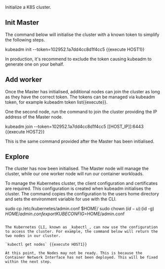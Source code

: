 Initialize a K8S cluster.

## Init Master

The command below will initialise the cluster with a known token to simplify the following steps.

kubeadm init --token=102952.1a7dd4cc8d1f4cc5 {{execute HOST1}}

In production, it's recommend to exclude the token causing kubeadm to generate one on your behalf.

## Add worker
Once the Master has initialised, additional nodes can join the cluster as long as they have the correct token. The tokens can be managed via kubeadm token, for example kubeadm token list{{execute}}.

One the second node, run the command to join the cluster providing the IP address of the Master node.

kubeadm join --token=102952.1a7dd4cc8d1f4cc5 [[HOST_IP]]:6443 {{execute HOST2}}

This is the same command provided after the Master has been initialised.

## Explore

The cluster has now been initialised. The Master node will manage the cluster, while our one worker node will run our container workloads.

To manage the Kubernetes cluster, the client configuration and certificates are required. This configuration is created when kubeadm initialises the cluster. The command copies the configuration to the users home directory and sets the environment variable for use with the CLI.

sudo cp /etc/kubernetes/admin.conf $HOME/
sudo chown $(id -u):$(id -g) $HOME/admin.conf
export KUBECONFIG=$HOME/admin.conf
``` {{execute HOST1}}

The Kubernetes CLI, known as _kubectl_, can now use the configuration to access the cluster. For example, the command below will return the two nodes in our cluster.

`kubectl get nodes` {{execute HOST1}}

At this point, the Nodes may not be ready. This is because the Container Network Interface has not been deployed. This will be fixed within the next step.